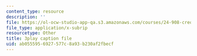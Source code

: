 ```yaml
---
content_type: resource
description: ''
file: https://ol-ocw-studio-app-qa.s3.amazonaws.com/courses/24-908-creole-language-and-caribbean-identities-spring-2017/ab0555956927577c8a93b230af2fbecf_MT3LjjdODHA.vtt
file_type: application/x-subrip
resourcetype: Other
title: 3play caption file
uid: ab055595-6927-577c-8a93-b230af2fbecf
---
```

